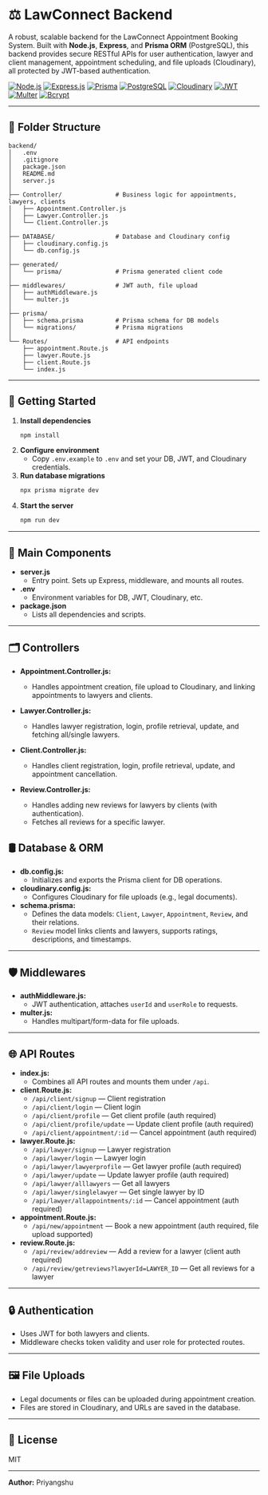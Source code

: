 # ⚖️ LawConnect Backend

A robust, scalable backend for the LawConnect Appointment Booking System. Built with **Node.js**, **Express**, and **Prisma ORM** (PostgreSQL), this backend provides secure RESTful APIs for user authentication, lawyer and client management, appointment scheduling, and file uploads (Cloudinary), all protected by JWT-based authentication.

[![Node.js](https://img.shields.io/badge/Node.js-43853D?style=for-the-badge&logo=node.js&logoColor=white)](https://nodejs.org/) [![Express.js](https://img.shields.io/badge/Express.js-404D59?style=for-the-badge)](https://expressjs.com/) [![Prisma](https://img.shields.io/badge/Prisma-2D3748?style=for-the-badge&logo=prisma&logoColor=white)](https://www.prisma.io/) [![PostgreSQL](https://img.shields.io/badge/PostgreSQL-4169E1?style=for-the-badge&logo=postgresql&logoColor=white)](https://www.postgresql.org/) [![Cloudinary](https://img.shields.io/badge/Cloudinary-3448C5?style=for-the-badge&logo=cloudinary&logoColor=white)](https://cloudinary.com/) [![JWT](https://img.shields.io/badge/JWT-black?style=for-the-badge&logo=JSON%20web%20tokens)](https://jwt.io/) [![Multer](https://img.shields.io/badge/Multer-FFCA28?style=for-the-badge)](https://github.com/expressjs/multer) [![Bcrypt](https://img.shields.io/badge/Bcrypt-003A70?style=for-the-badge)](https://github.com/kelektiv/node.bcrypt.js/)

---

## 📁 Folder Structure

```
backend/
│   .env
│   .gitignore
│   package.json
│   README.md
│   server.js
│
├── Controller/               # Business logic for appointments, lawyers, clients
│   ├── Appointment.Controller.js
│   ├── Lawyer.Controller.js
│   └── Client.Controller.js
│
├── DATABASE/                 # Database and Cloudinary config
│   ├── cloudinary.config.js
│   └── db.config.js
│
├── generated/
│   └── prisma/               # Prisma generated client code
│
├── middlewares/              # JWT auth, file upload
│   ├── authMiddleware.js
│   └── multer.js
│
├── prisma/
│   ├── schema.prisma         # Prisma schema for DB models
│   └── migrations/           # Prisma migrations
│
└── Routes/                   # API endpoints
    ├── appointment.Route.js
    ├── lawyer.Route.js
    ├── client.Route.js
    └── index.js
```

---

## 🚀 Getting Started

1. **Install dependencies**
   ```sh
   npm install
   ```
2. **Configure environment**
   - Copy `.env.example` to `.env` and set your DB, JWT, and Cloudinary credentials.
3. **Run database migrations**
   ```sh
   npx prisma migrate dev
   ```
4. **Start the server**
   ```sh
   npm run dev
   ```

---

## 🧩 Main Components

- **server.js**
  - Entry point. Sets up Express, middleware, and mounts all routes.
- **.env**
  - Environment variables for DB, JWT, Cloudinary, etc.
- **package.json**
  - Lists all dependencies and scripts.

---

## 🗂️ Controllers

- **Appointment.Controller.js:**
  - Handles appointment creation, file upload to Cloudinary, and linking appointments to lawyers and clients.
- **Lawyer.Controller.js:**
  - Handles lawyer registration, login, profile retrieval, update, and fetching all/single lawyers.
- **Client.Controller.js:**

  - Handles client registration, login, profile retrieval, update, and appointment cancellation.

- **Review.Controller.js:**
  - Handles adding new reviews for lawyers by clients (with authentication).
  - Fetches all reviews for a specific lawyer.

## 🛢️ Database & ORM

- **db.config.js:**
  - Initializes and exports the Prisma client for DB operations.
- **cloudinary.config.js:**
  - Configures Cloudinary for file uploads (e.g., legal documents).
- **schema.prisma:**
  - Defines the data models: `Client`, `Lawyer`, `Appointment`, `Review`, and their relations.
  - `Review` model links clients and lawyers, supports ratings, descriptions, and timestamps.

---

## 🛡️ Middlewares

- **authMiddleware.js:**
  - JWT authentication, attaches `userId` and `userRole` to requests.
- **multer.js:**
  - Handles multipart/form-data for file uploads.

---

## 🌐 API Routes

- **index.js:**
  - Combines all API routes and mounts them under `/api`.
- **client.Route.js:**
  - `/api/client/signup` — Client registration
  - `/api/client/login` — Client login
  - `/api/client/profile` — Get client profile (auth required)
  - `/api/client/profile/update` — Update client profile (auth required)
  - `/api/client/appointment/:id` — Cancel appointment (auth required)
- **lawyer.Route.js:**
  - `/api/lawyer/signup` — Lawyer registration
  - `/api/lawyer/login` — Lawyer login
  - `/api/lawyer/lawyerprofile` — Get lawyer profile (auth required)
  - `/api/lawyer/update` — Update lawyer profile (auth required)
  - `/api/lawyer/alllawyers` — Get all lawyers
  - `/api/lawyer/singlelawyer` — Get single lawyer by ID
  - `/api/lawyer/allappointments/:id` — Cancel appointment (auth required)
- **appointment.Route.js:**
  - `/api/new/appointment` — Book a new appointment (auth required, file upload supported)
- **review.Route.js:**
  - `/api/review/addreview` — Add a review for a lawyer (client auth required)
  - `/api/review/getreviews?lawyerId=LAWYER_ID` — Get all reviews for a lawyer

---

## 🔒 Authentication

- Uses JWT for both lawyers and clients.
- Middleware checks token validity and user role for protected routes.

---

## 🖼️ File Uploads

- Legal documents or files can be uploaded during appointment creation.
- Files are stored in Cloudinary, and URLs are saved in the database.

---

## 📝 License

MIT

---

**Author:** Priyangshu
